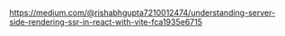https://medium.com/@rishabhgupta7210012474/understanding-server-side-rendering-ssr-in-react-with-vite-fca1935e6715
